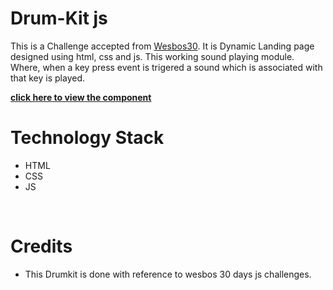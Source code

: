 # Drum-Kit js

This is a Challenge accepted from [Wesbos30](https://www.youtube.com/watch?v=VuN8qwZoego&list=PLu8EoSxDXHP6CGK4YVJhL_VWetA865GOH&index=1). It is Dynamic Landing page designed using html, css and js. This working sound playing module. Where, when a key press event is trigered a sound which is associated with that key is played.

[**click here to view the component**](https://harishkumaaran.github.io/JS-Drum-Kit/)
&nbsp;


# Technology Stack
- HTML
- CSS
- JS

&nbsp;

# Credits
- This Drumkit is done with reference to wesbos 30 days js challenges.

